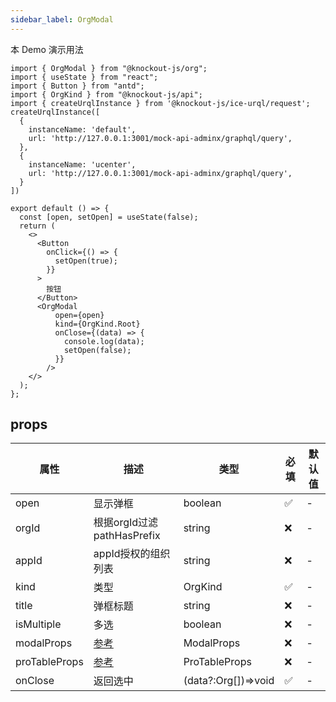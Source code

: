 ```yaml
---
sidebar_label: OrgModal
---
```


本 Demo 演示用法

```tsx preview
import { OrgModal } from "@knockout-js/org";
import { useState } from "react";
import { Button } from "antd";
import { OrgKind } from "@knockout-js/api";
import { createUrqlInstance } from '@knockout-js/ice-urql/request';
createUrqlInstance([
  {
    instanceName: 'default',
    url: 'http://127.0.0.1:3001/mock-api-adminx/graphql/query',
  },
  {
    instanceName: 'ucenter',
    url: 'http://127.0.0.1:3001/mock-api-adminx/graphql/query',
  }
])

export default () => {
  const [open, setOpen] = useState(false);
  return (
    <>
      <Button
        onClick={() => {
          setOpen(true);
        }}
      >
        按钮
      </Button>
      <OrgModal
          open={open}
          kind={OrgKind.Root}
          onClose={(data) => {
            console.log(data);
            setOpen(false);
          }}
        />
    </>
  );
};
```

## props

| 属性          | 描述                                                          | 类型                | 必填 | 默认值 |
| ------------- | ------------------------------------------------------------- | ------------------- | ---- | ------ |
| open          | 显示弹框                                                      | boolean             | ✅   | -      |
| orgId         | 根据orgId过滤pathHasPrefix                                    | string              | ❌   | -      |
| appId         | appId授权的组织列表                                           | string              | ❌   | -      |
| kind          | 类型                                                          | OrgKind             | ✅   | -      |
| title         | 弹框标题                                                      | string              | ❌   | -      |
| isMultiple    | 多选                                                          | boolean             | ❌   | -      |
| modalProps    | [参考](https://ant.design/components/modal-cn#api)            | ModalProps          | ❌   | -      |
| proTableProps | [参考](https://procomponents.ant.design/components/table#api) | ProTableProps       | ❌   | -      |
| onClose       | 返回选中                                                      | (data?:Org[])=>void | ✅   | -      |
